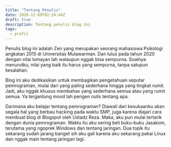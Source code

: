 ```yaml
---
title: "Tentang Penulis"
date: 2020-12-09T02:24:44Z
draft: true
description: Tentang penulis blog ini
tags:
  - profil
---
```


Penulis blog ini adalah Zen yang merupakan seorang mahasiswa Psikologi angkatan 2015 di Universitas Mulawarman. Dan lulus pada tahun 2020 dengan nilai lumayan lah walaupun nggak bisa sempurna. Soalnya menurutku, nilai yang baik itu harus yang sempurna, tanpa satupun kesalahan.

Blog ini aku dedikasikan untuk membagikan pengetahuan seputar pemrograman, mulai dari yang paling sederhana hingga yang tingkat rumit. Jadi, aku nggak khusus membahas yang sederhana semua atau yang rumit semua. Ya tergantung mood lah pengen nulis tentang apa.

Darimana aku belajar tentang pemrograman? Diawali dari kesukaanku akan segala hal yang berbau hacking pada waktu SMP, juga karena diajari cara membuat blog di Blogspot oleh Ustadz Reza. Maka, aku pun mulai tertarik dengan dunia pemrograman. Waktu itu aku sering beli buku-buku Jasakom, terutama yang ngoprek Windows dan tentang jaringan. Dua topik itu sekarang sudah jarang banget sih aku gali karena aku sekarang pakai Linux dan nggak main tentang jaringan lagi.